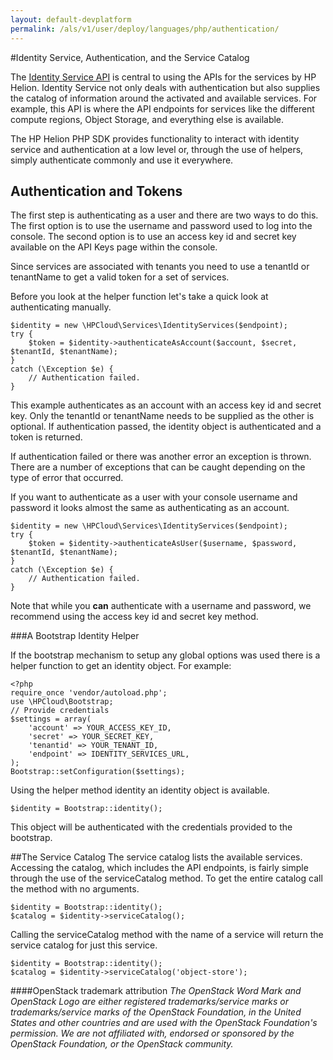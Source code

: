 ```yaml
---
layout: default-devplatform
permalink: /als/v1/user/deploy/languages/php/authentication/
---
```

<!--PUBLISHED-->
#Identity Service, Authentication, and the Service Catalog

The [Identity Service API](https://docs.hpcloud.com/identity) is central to using the
APIs for the services by HP Helion. Identity Service not only deals with authentication
but also supplies the catalog of information around the activated and available services.
For example, this API is where the API endpoints for services like the different compute regions,
Object Storage, and everything else is available.

The HP Helion PHP SDK provides functionality to interact with identity service and authentication
at a low level or, through the use of helpers, simply authenticate commonly and use it everywhere.

Authentication and Tokens
-------------------------
The first step is authenticating as a user and there are two ways to do this. The first
option is to use the username and password used to log into the console. The second
option is to use an access key id and secret key available on the API Keys page within the console.

Since services are associated with tenants you need to use a tenantId or tenantName to
get a valid token for a set of services.

Before you look at the helper function let's take a quick look at authenticating manually.

    $identity = new \HPCloud\Services\IdentityServices($endpoint);
    try {
        $token = $identity->authenticateAsAccount($account, $secret, $tenantId, $tenantName);
    }
    catch (\Exception $e) {
        // Authentication failed.
    }

This example authenticates as an account with an access key id and secret key. Only
the tenantId or tenantName needs to be supplied as the other is optional. If authentication
passed, the identity object is authenticated and a token is returned.

If authentication failed or there was another error an exception is thrown. There are a
number of exceptions that can be caught depending on the type of error that occurred.

If you want to authenticate as a user with your console username and password it looks
almost the same as authenticating as an account.

    $identity = new \HPCloud\Services\IdentityServices($endpoint);
    try {
        $token = $identity->authenticateAsUser($username, $password, $tenantId, $tenantName);
    }
    catch (\Exception $e) {
        // Authentication failed.
    }

Note that while you **can** authenticate with a username and password, we recommend using the access key id and secret key method.

###A Bootstrap Identity Helper


If the bootstrap mechanism to setup any global options was used there is a helper
function to get an identity object. For example:

    <?php
    require_once 'vendor/autoload.php';
    use \HPCloud\Bootstrap;
    // Provide credentials
    $settings = array(
        'account' => YOUR_ACCESS_KEY_ID,
        'secret' => YOUR_SECRET_KEY,
        'tenantid' => YOUR_TENANT_ID,
        'endpoint' => IDENTITY_SERVICES_URL,
    );
    Bootstrap::setConfiguration($settings);

Using the helper method identity an identity object is available.


    $identity = Bootstrap::identity();


This object will be authenticated with the credentials provided to the bootstrap.

##The Service Catalog
The service catalog lists the available services. Accessing the catalog, which includes
the API endpoints, is fairly simple through the use of the serviceCatalog method. To
get the entire catalog call the method with no arguments.

    $identity = Bootstrap::identity();
    $catalog = $identity->serviceCatalog();

Calling the serviceCatalog method with the name of a service will return the service
catalog for just this service.

    $identity = Bootstrap::identity();
    $catalog = $identity->serviceCatalog('object-store');

####OpenStack trademark attribution
*The OpenStack Word Mark and OpenStack Logo are either registered trademarks/service marks or trademarks/service marks of the OpenStack Foundation, in the United States and other countries and are used with the OpenStack Foundation's permission. We are not affiliated with, endorsed or sponsored by the OpenStack Foundation, or the OpenStack community.*